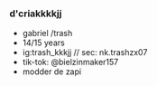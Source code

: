 ### d'criakkkkjj
- gabriel /trash
- 14/15 years
- ig:trash_kkkjj  // sec: nk.trashzx07
- tik-tok: @bielzinmaker157
- modder de zapi

<!--
**GabrielDutra7/gabrielDutra7** is a ✨ _special_ ✨ repository because its `README.md` (this file) appears on your GitHub profile.

Here are some ideas to get you started:

- 🔭 I’m currently working on ...
- 🌱 I’m currently learning ...
- 👯 I’m looking to collaborate on ...
- 🤔 I’m looking for help with ...
- 💬 Ask me about ...
- 📫 How to reach me: ...
- 😄 Pronouns: ...
- ⚡ Fun fact: ...
-->
